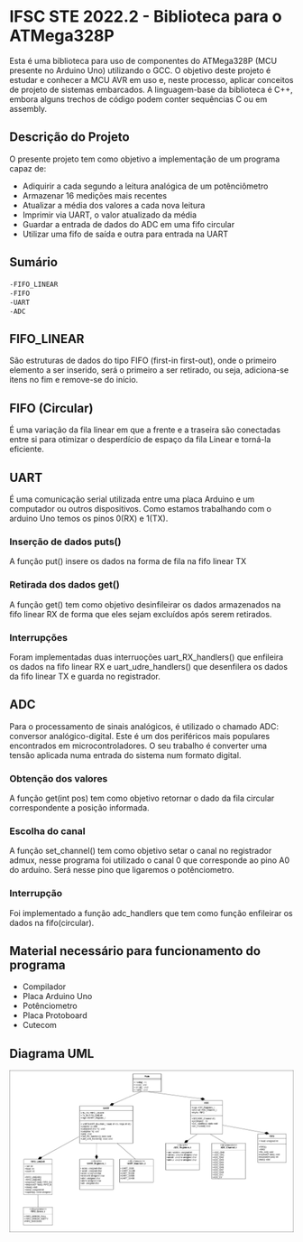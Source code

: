 # IFSC STE 2022.2 - Biblioteca para o ATMega328P

Esta é uma biblioteca para uso de componentes do ATMega328P (MCU presente no Arduino Uno) utilizando o GCC. O objetivo deste projeto é estudar e conhecer a MCU AVR em uso e, neste processo, aplicar conceitos de projeto de sistemas embarcados. A linguagem-base da biblioteca é C++, embora alguns trechos de código podem conter sequências C ou em assembly.

## Descrição do Projeto
O presente projeto tem como objetivo  a implementação de um programa capaz de:

-  Adiquirir a cada segundo a leitura analógica de um potênciômetro
-  Armazenar 16 medições mais recentes 
-  Atualizar a média dos valores a cada nova leitura
-  Imprimir via UART, o valor atualizado da média
-  Guardar a entrada de dados do ADC em uma fifo circular
-  Utilizar uma fifo de saída e outra para entrada na UART  

## Sumário
    -FIFO_LINEAR
    -FIFO
    -UART
    -ADC
    
## FIFO_LINEAR
São estruturas de dados do tipo FIFO (first-in first-out), onde o primeiro elemento a ser inserido, será o primeiro a ser retirado, ou seja, adiciona-se itens no fim e remove-se do início.

## FIFO (Circular)
É uma variação da fila linear em que a frente e a traseira são conectadas entre si para otimizar o desperdício de espaço da fila Linear e torná-la eficiente.

## UART
É uma comunicação serial utilizada entre uma placa Arduino e um computador ou outros dispositivos. Como estamos trabalhando com o arduino Uno temos os pinos 0(RX) e 1(TX).

### Inserção de dados puts()
A função put() insere os dados na forma de fila na fifo linear TX

### Retirada dos dados get()
A função get() tem como objetivo desinfileirar os dados armazenados na fifo linear RX de forma que eles sejam excluídos após serem retirados.

### Interrupções
Foram implementadas duas interruoções uart_RX_handlers() que enfileira os dados na fifo linear RX e uart_udre_handlers() que desenfilera os dados da fifo linear TX e guarda no registrador.

## ADC
Para o processamento de sinais analógicos, é utilizado o chamado ADC: conversor analógico-digital. Este é um dos periféricos mais populares encontrados em microcontroladores. O seu trabalho é converter uma tensão aplicada numa entrada do sistema num formato digital.

### Obtenção dos valores
A função get(int pos) tem como objetivo retornar o dado da fila circular correspondente a posição informada.

### Escolha do canal
A função set_channel() tem como objetivo setar o canal no registrador admux, nesse programa foi utilizado o canal 0 que corresponde ao pino A0 do arduíno. Será nesse pino que ligaremos o potênciometro.

### Interrupção
Foi implementado a função adc_handlers que tem como função enfileirar os dados na fifo(circular).

## Material necessário para funcionamento do programa
- Compilador
- Placa Arduino Uno
- Potênciometro
- Placa Protoboard
- Cutecom

## Diagrama UML
![Diagrama UML](image/uml.png "UML")